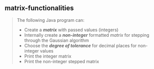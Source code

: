 ## matrix-functionalities

> The following Java program can:
> - Create a ***matrix*** with passed values (integers)
> - Internally create a ***non-integer*** formatted *matrix* for stepping through the Gaussian algorithm
> - Choose the ***degree of tolerance*** for decimal places for non-integer values
> - Print the integer matrix
> - Print the non-integer stepped matrix
